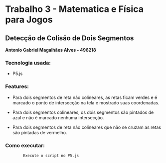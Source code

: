 # Trabalho 3 - Matematica e Física para Jogos

## Detecção de Colisão de Dois Segmentos

**Antonio Gabriel Magalhães Alves - 496218**

### Tecnologia usada:

- P5.js

### Features:
- Para dois segmentos de reta não colineares, as retas ficam verdes e é marcado o ponto de intersecção na tela e mostrado suas coordenadas.

- Para dois segmentos colineares, os dois segmentos são pintados de azul e não é marcado nenhuma intersecção.

- Para dois segmentos de reta não colineares que não se cruzam as retas são pintadas de vermelho.

### Como executar:

            Execute o script no P5.js
